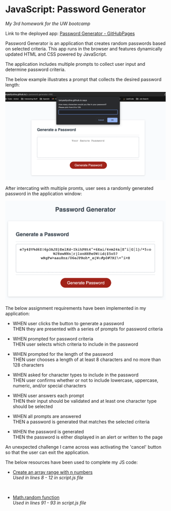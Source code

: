 # JavaScript: Password Generator

*My 3rd homework for the UW bootcamp*

Link to the deployed app: [Password Generator - GitHubPages](https://tanyasilyutina.github.io/js-password-generator-HW/)

Password Generator is an application that creates random passwords based on selected criteria. This app runs in the browser and features dynamically updated HTML and CSS powered by JavaScript. 

The application includes multiple prompts to collect user input and determine password criteria.

The below example illustrates a prompt that collects the desired password length:


![promt example](./Assets/Screenshot%202023-03-30%20at%208.53.41%20PM.png)


After intercating with multiple promts, user sees a randomly generated password in the application window:

![password example](./Assets/Screenshot%202023-03-30%20at%209.01.15%20PM.png)

The below assignment requirements have been implemented in my application:

* WHEN user clicks the button to generate a password <br />
  THEN they are presented with a series of prompts for password criteria

* WHEN prompted for password criteria <br />
THEN user selects which criteria to include in the password


* WHEN prompted for the length of the password <br />
THEN user chooses a length of at least 8 characters and no more than 128 characters


* WHEN asked for character types to include in the password <br />
THEN user confirms whether or not to include lowercase, uppercase, numeric, and/or special characters


* WHEN user answers each prompt <br />
THEN their input should be validated and at least one character type should be selected


* WHEN all prompts are answered <br />
THEN a password is generated that matches the selected criteria


* WHEN the password is generated <br />
THEN the password is either displayed in an alert or written to the page

An unexpected challenge I came across was activating the 'cancel' button so that the user can exit the application.

The below resources have been used to complete my JS code:
* [Create an array range with n numbers]( https://www.freecodecamp.org/news/javascript-range-create-an-array-of-numbers-with-the-from-method/)<br />
*Used in lines 8 - 12 in script.js file*
<br />

* [Math.random function](https://developer.mozilla.org/en-US/docs/Web/JavaScript/Reference/Global_Objects/Math/random) <br />
*Used in lines 91 - 93 in script.js file*



